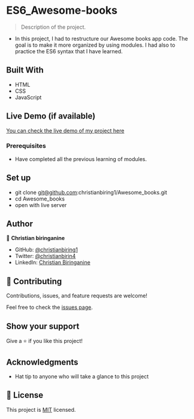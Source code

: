 # ES6_Awesome-books

> Description of the project.

- In this project, I had to restructure our Awesome books app code. The goal is to make it more organized by using modules. I had also to practice the ES6 syntax that I have learned.

## Built With

- HTML
- CSS
- JavaScript

## Live Demo (if available)

[You can check the live demo of my project here](https://christianbiring1.github.io/Awesome_books/)

### Prerequisites

- Have completed all the previous learning of modules.

## Set up

- git clone git@github.com:christianbiring1/Awesome_books.git
- cd Awesome_books
- open with live server

## Author

👤 **Christian biringanine**

- GitHub: [@christianbiring1](https://github.com/christianbiring1)
- Twitter: [@christianbirin4](https://twitter.com/christianbirin4)
- LinkedIn: [Christian Biringanine](https://linkedin.com/in/christian-biringanine-1833011a5/)

## 🤝 Contributing

Contributions, issues, and feature requests are welcome!

Feel free to check the [issues page](../../issues/).

## Show your support

Give a ⭐️ if you like this project!

## Acknowledgments

- Hat tip to anyone who will take a glance to this project

## 📝 License

This project is [MIT](./MIT.md) licensed.
